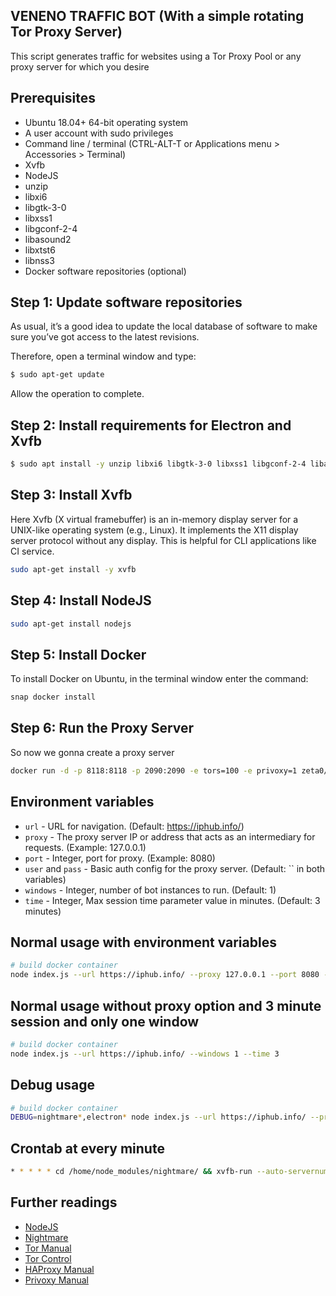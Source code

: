 ## VENENO TRAFFIC BOT (With a simple rotating Tor Proxy Server)
This script generates traffic for websites using a Tor Proxy Pool or any proxy server for which you desire

## Prerequisites

* Ubuntu 18.04+ 64-bit operating system
* A user account with sudo privileges
* Command line / terminal (CTRL-ALT-T or Applications menu > Accessories > Terminal)
* Xvfb
* NodeJS
* unzip
* libxi6
* libgtk-3-0
* libxss1
* libgconf-2-4
* libasound2
* libxtst6
* libnss3
* Docker software repositories (optional)

## Step 1: Update software repositories

As usual, it’s a good idea to update the local database of software to make sure you’ve got access to the latest revisions.

Therefore, open a terminal window and type:

```bash
$ sudo apt-get update
```

Allow the operation to complete.


## Step 2: Install requirements for Electron and Xvfb
```bash
$ sudo apt install -y unzip libxi6 libgtk-3-0 libxss1 libgconf-2-4 libasound2 libxtst6 libnss3
```

## Step 3: Install Xvfb

Here Xvfb (X virtual framebuffer) is an in-memory display server for a UNIX-like operating system (e.g., Linux). It implements the X11 display server protocol without any display. This is helpful for CLI applications like CI service.

```bash
sudo apt-get install -y xvfb
```

## Step 4: Install NodeJS
```bash
sudo apt-get install nodejs
```
## Step 5: Install Docker

To install Docker on Ubuntu, in the terminal window enter the command:

```bash
snap docker install
```
## Step 6: Run the Proxy Server

So now we gonna create a proxy server

```bash
docker run -d -p 8118:8118 -p 2090:2090 -e tors=100 -e privoxy=1 zeta0/alpine-tor
```

Environment variables
-----
 * `url` - URL for navigation. (Default: https://iphub.info/)
 * `proxy` - The proxy server IP or address that acts as an intermediary for requests. (Example: 127.0.0.1)
 * `port` - Integer, port for proxy. (Example: 8080)
 * `user` and `pass` - Basic auth config for the proxy server. (Default: \`\` in both variables)
 * `windows` - Integer, number of bot instances to run. (Default: 1)
 * `time` - Integer, Max session time parameter value in minutes. (Default: 3 minutes)

Normal usage with environment variables
-----

```bash
# build docker container
node index.js --url https://iphub.info/ --proxy 127.0.0.1 --port 8080 --user lucas --pass veneno --windows 1 --time 2
```
Normal usage without proxy option and 3 minute session and only one window
-----

```bash
# build docker container
node index.js --url https://iphub.info/ --windows 1 --time 3 
```

Debug usage
-----

```bash
# build docker container
DEBUG=nightmare*,electron* node index.js --url https://iphub.info/ --proxy 45.77.76.143 --port 8080 --user lucas --pass veneno --windows 1 --time 2 3>log.txt
```

Crontab at every minute
-----

```bash
* * * * * cd /home/node_modules/nightmare/ && xvfb-run --auto-servernum --server-num=1 --server-args="-screen 0 1024x768x24" node --harmony index.js
```

Further readings
----------------
 * [NodeJS](https://nodejs.org/en/)
 * [Nightmare](https://www.npmjs.com/package/nightmare)
 * [Tor Manual](https://www.torproject.org/docs/tor-manual.html.en)
 * [Tor Control](https://www.thesprawl.org/research/tor-control-protocol/)
 * [HAProxy Manual](http://cbonte.github.io/haproxy-dconv/index.html)
 * [Privoxy Manual](https://www.privoxy.org/user-manual/)